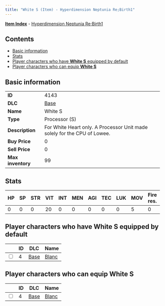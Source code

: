 ```yaml
---
title: "White S (Item) - Hyperdimension Neptunia Re;Birth1"
---
```


[**Item Index**](/neptunia/rb1/item/index.html) - [Hyperdimension Neptunia Re;Birth1](/neptunia/rb1)

## Contents

- [Basic information](#basic-information)
- [Stats](#stats)
- [Player characters who have **White S** equipped by default](#player-characters-who-have-white-s-equipped-by-default)
- [Player characters who can equip **White S**](#player-characters-who-can-equip-white-s)

## Basic information

|   |   |
| -- | -- |
| **ID** | 4143 |
| **DLC** | [Base](/neptunia/rb1/dlc/1-base.html) |
| **Name** | White S |
| **Type** | Processor (S) |
| **Description** | For White Heart only. A Processor Unit made solely for the CPU of Lowee. |
| **Buy Price** | 0 |
| **Sell Price** | 0 |
| **Max inventory** | 99 |

## Stats

| HP | SP | STR | VIT | INT | MEN | AGI | TEC | LUK | MOV | Fire res. | Ice res. | Wind res. | Lightning res. |
| -- | -- | --- | --- | --- | --- | --- | --- | --- | --- | --------- | -------- | --------- | -------------- |
| 0 | 0 | 0 | 20 | 0 | 0 | 0 | 0 | 0 | 5 | 0 | 0 | 0 | 0 |

## Player characters who have **White S** equipped by default

|    | ID | DLC | Name |
| -- | -- | --- | ---- |
| <input type="checkbox" id="rb1-player-1-4" class="trackbox" /> | 4 | [Base](/neptunia/rb1/dlc/1-base.html) | [Blanc](/neptunia/rb1/player/1-4-blanc.html) |

## Player characters who can equip **White S**

|    | ID | DLC | Name |
| -- | -- | --- | ---- |
| <input type="checkbox" id="rb1-player-1-4" class="trackbox" /> | 4 | [Base](/neptunia/rb1/dlc/1-base.html) | [Blanc](/neptunia/rb1/player/1-4-blanc.html) |